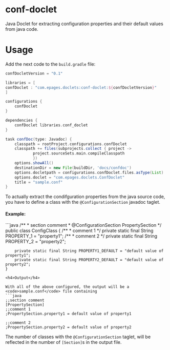 conf-doclet
===========

Java Doclet for extracting configuration properties and their default values from java code.

Usage
======
Add the next code to the <code>build.gradle</code> file:
```groovy
confDocletVersion = "0.1"

libraries = [
confDoclet : "com.epages.doclets:conf-doclet:${confDocletVersion}"
]

configurations {
    confDoclet
}

dependencies {
    confDoclet libraries.conf_doclet
}

task confDoc(type: Javadoc) {
    classpath = rootProject.configurations.confDoclet
    classpath += files(subprojects.collect { project ->
            project.sourceSets.main.compileClasspath
            })
    options.showAll()
    destinationDir = new File(buildDir, 'docs/confdoc')
    options.docletpath = configurations.confDoclet.files.asType(List)
    options.doclet = "com.epages.doclets.ConfDoclet"
    title = "sample.conf"
}
```
To actually extract the condifguration properties from the java source code, you have to define a class with the
<code>@ConfigurationSection</code> javadoc taglet.
<br>
<h4>Example: </h4>
```java
   /**
     * section comment
     * @ConfigurationSection PropertySection
     */
    public class ConfigClass {
        /**
    	 * comment 1
    	 */
    	private static final String PROPERTY_1 = "property1";
    	/**
    	 * comment 2
    	 */
    	private static final String PROPERTY_2 = "property2";
    	
    	
    	private static final String PROPERTY1_DEFAULT = "default value of property1";
    	private static final String PROPERTY2_DEFAULT = "default value of property2";
    }
```
<h4>Output</h4>

With all of the above configured, the output will be a <code>sample.conf</code> file containing
```java
;;section comment
[PropertySection]
;;comment 1
;PropertySection.property1 = default value of property1

;;comment 2
;PropertySection.property2 = default value of property2
```

The number of classes with the <code>@ConfigurationSection</code> taglet, will be reflected in the number of 
<code>[Section]</code>s in the output file.
